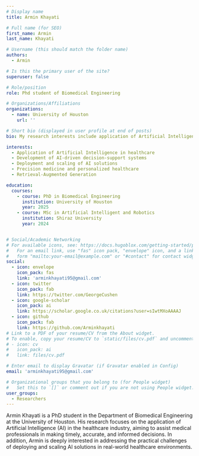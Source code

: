 ```yaml
---
# Display name
title: Armin Khayati

# Full name (for SEO)
first_name: Armin 
last_name: Khayati

# Username (this should match the folder name)
authors:
  - Armin

# Is this the primary user of the site?
superuser: false

# Role/position
role: Phd student of Biomedical Engineering

# Organizations/Affiliations
organizations:
  - name: University of Houston
    url: ''

# Short bio (displayed in user profile at end of posts)
bio: My research interests include application of Artificial Intelligence (AI) in the healthcare industry, aiming to assist medical professionals in making timely, accurate, and informed decisions

interests:
  - Application of Artificial Intelligence in healthcare
  - Development of AI-driven decision-support systems
  - Deployment and scaling of AI solutions
  - Precision medicine and personalized healthcare
  - Retrieval-Augmented Generation

education:
  courses:
    - course: PhD in Biomedical Engineering
      institution: University of Houston
      year: 2025
    - course: MSc in Artificial Intelligent and Robotics
      institution: Shiraz University
      year: 2024


# Social/Academic Networking
# For available icons, see: https://docs.hugoblox.com/getting-started/page-builder/#icons
#   For an email link, use "fas" icon pack, "envelope" icon, and a link in the
#   form "mailto:your-email@example.com" or "#contact" for contact widget.
social:
  - icon: envelope
    icon_pack: fas
    link: 'arminkhayati95@gmail.com'
  - icon: twitter
    icon_pack: fab
    link: https://twitter.com/GeorgeCushen
  - icon: google-scholar
    icon_pack: ai
    link: https://scholar.google.co.uk/citations?user=sIwtMXoAAAAJ
  - icon: github
    icon_pack: fab
    link: https://github.com/Arminkhayati
# Link to a PDF of your resume/CV from the About widget.
# To enable, copy your resume/CV to `static/files/cv.pdf` and uncomment the lines below.
# - icon: cv
#   icon_pack: ai
#   link: files/cv.pdf

# Enter email to display Gravatar (if Gravatar enabled in Config)
email: 'arminkhayati95@gmail.com'

# Organizational groups that you belong to (for People widget)
#   Set this to `[]` or comment out if you are not using People widget.
user_groups:
  - Researchers
---
```


Armin Khayati is a PhD student in the Department of Biomedical Engineering at the University of Houston. His research focuses on the application of Artificial Intelligence (AI) in the healthcare industry, aiming to assist medical professionals in making timely, accurate, and informed decisions.
In addition, Armin is deeply interested in addressing the practical challenges of deploying and scaling AI solutions in real-world healthcare environments.

